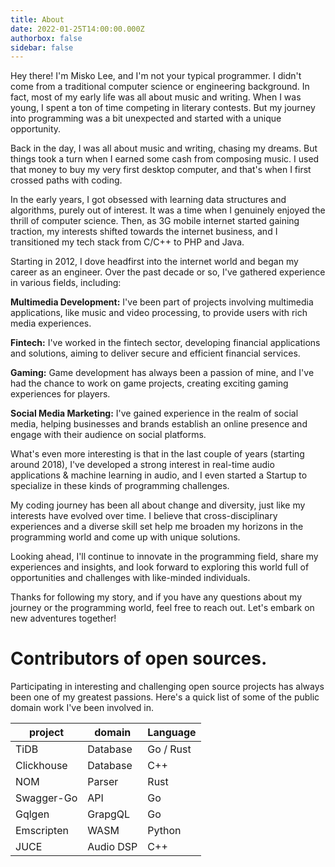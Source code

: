 ```yaml
---
title: About
date: 2022-01-25T14:00:00.000Z
authorbox: false
sidebar: false
---
```


Hey there! I'm Misko Lee, and I'm not your typical programmer. I didn't come from a traditional computer science or engineering background. In fact, most of my early life was all about music and writing. When I was young, I spent a ton of time competing in literary contests. But my journey into programming was a bit unexpected and started with a unique opportunity.

Back in the day, I was all about music and writing, chasing my dreams. But things took a turn when I earned some cash from composing music. I used that money to buy my very first desktop computer, and that's when I first crossed paths with coding.

In the early years, I got obsessed with learning data structures and algorithms, purely out of interest. It was a time when I genuinely enjoyed the thrill of computer science. Then, as 3G mobile internet started gaining traction, my interests shifted towards the internet business, and I transitioned my tech stack from C/C++ to PHP and Java.

Starting in 2012, I dove headfirst into the internet world and began my career as an engineer. Over the past decade or so, I've gathered experience in various fields, including:

**Multimedia Development:** I've been part of projects involving multimedia applications, like music and video processing, to provide users with rich media experiences.

**Fintech:** I've worked in the fintech sector, developing financial applications and solutions, aiming to deliver secure and efficient financial services.

**Gaming:** Game development has always been a passion of mine, and I've had the chance to work on game projects, creating exciting gaming experiences for players.

**Social Media Marketing:** I've gained experience in the realm of social media, helping businesses and brands establish an online presence and engage with their audience on social platforms.

What's even more interesting is that in the last couple of years (starting around 2018), I've developed a strong interest in real-time audio applications & machine learning in audio, and I even started a Startup to specialize in these kinds of programming challenges.

My coding journey has been all about change and diversity, just like my interests have evolved over time. I believe that cross-disciplinary experiences and a diverse skill set help me broaden my horizons in the programming world and come up with unique solutions.

Looking ahead, I'll continue to innovate in the programming field, share my experiences and insights, and look forward to exploring this world full of opportunities and challenges with like-minded individuals.

Thanks for following my story, and if you have any questions about my journey or the programming world, feel free to reach out. Let's embark on new adventures together!


# Contributors of open sources.

Participating in interesting and challenging open source projects has always been one of my greatest passions.  Here's a quick list of some of the public domain work I've been involved in.

| project | domain | Language |
| --- | --- | --- |
| TiDB | Database | Go / Rust |
| Clickhouse | Database | C++ |
| NOM | Parser |  Rust |
| Swagger-Go | API | Go |
| Gqlgen | GrapgQL | Go |
| Emscripten | WASM | Python |
| JUCE | Audio DSP | C++ |
